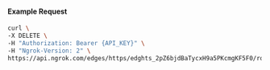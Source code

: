 <!-- Code generated for API Clients. DO NOT EDIT. -->

#### Example Request

```bash
curl \
-X DELETE \
-H "Authorization: Bearer {API_KEY}" \
-H "Ngrok-Version: 2" \
https://api.ngrok.com/edges/https/edghts_2pZ6bjdBaTycxH9a5PKcmgKF5F0/routes/edghtsrt_2pZ6biFpJr3CRCX1uTg8nHgY82V/response_headers
```
